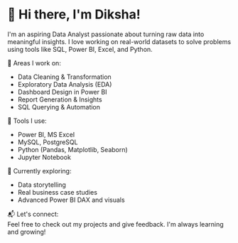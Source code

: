 # 👋 Hi there, I'm Diksha!

I'm an aspiring Data Analyst passionate about turning raw data into meaningful insights. I love working on real-world datasets to solve problems using tools like SQL, Power BI, Excel, and Python.

🌟 Areas I work on:
- Data Cleaning & Transformation  
- Exploratory Data Analysis (EDA)  
- Dashboard Design in Power BI  
- Report Generation & Insights  
- SQL Querying & Automation  

🔧 Tools I use:
- Power BI, MS Excel  
- MySQL, PostgreSQL  
- Python (Pandas, Matplotlib, Seaborn)  
- Jupyter Notebook  

🧠 Currently exploring:  
- Data storytelling  
- Real business case studies  
- Advanced Power BI DAX and visuals

📬 Let's connect:  
Feel free to check out my projects and give feedback. I'm always learning and growing!

